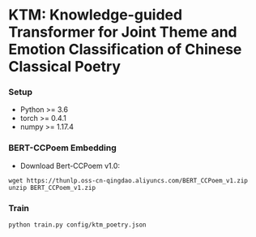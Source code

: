 # KTM: Knowledge-guided Transformer for Joint Theme and Emotion Classification of Chinese Classical Poetry

### Setup
+ Python >= 3.6
+ torch >= 0.4.1
+ numpy >= 1.17.4

### BERT-CCPoem Embedding

* Download Bert-CCPoem v1.0:

```
wget https://thunlp.oss-cn-qingdao.aliyuncs.com/BERT_CCPoem_v1.zip
unzip BERT_CCPoem_v1.zip
```


### Train
```bash
python train.py config/ktm_poetry.json
```







